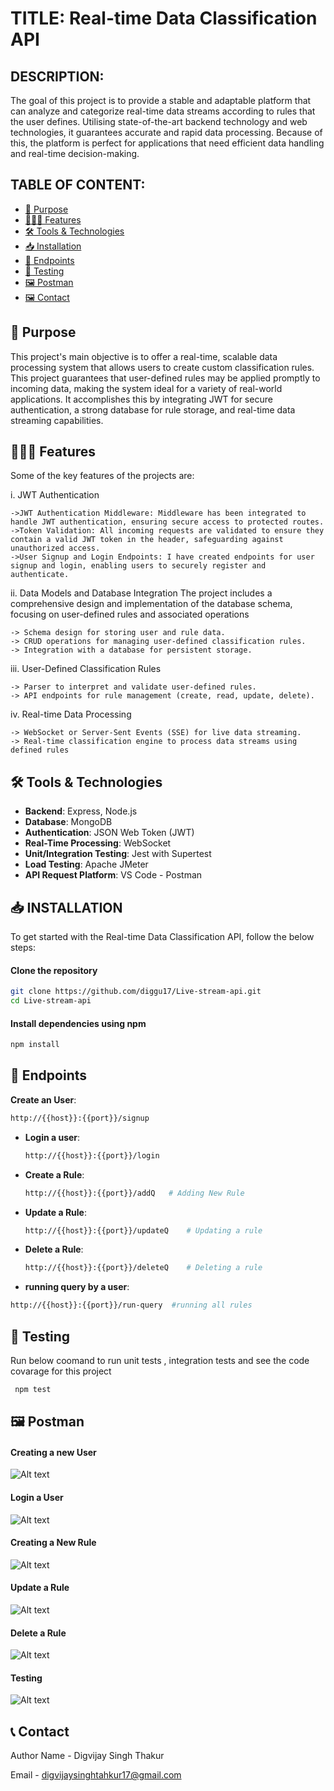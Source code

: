 # TITLE: Real-time Data Classification API

## DESCRIPTION: 
The goal of this project is to provide a stable and adaptable platform that can analyze and categorize real-time data streams according to rules that the user defines. Utilising state-of-the-art backend technology and web technologies, it guarantees accurate and rapid data processing. Because of this, the platform is perfect for applications that need efficient data handling and real-time decision-making.

## TABLE OF CONTENT:
- [🎯 Purpose](#-purpose)
- [👩🏻‍💻 Features](#-features)
- [🛠️ Tools & Technologies](#-tools)
- [📥 Installation](#-installation)
- [📧 Endpoints](#-endpoints)
- [🧪 Testing](#-testing)
- [🖼️ Postman](#-images)
- [🖼️ Contact](#-contact)

## 🎯 Purpose
This project's main objective is to offer a real-time, scalable data processing system that allows users to create custom classification rules. This project guarantees that user-defined rules may be applied promptly to incoming data, making the system ideal for a variety of real-world applications. It accomplishes this by integrating JWT for secure authentication, a strong database for rule storage, and real-time data streaming capabilities.


## 👩🏻‍💻 Features
Some of the key features of the projects are:

i. JWT Authentication

    ->JWT Authentication Middleware: Middleware has been integrated to handle JWT authentication, ensuring secure access to protected routes.
    ->Token Validation: All incoming requests are validated to ensure they contain a valid JWT token in the header, safeguarding against unauthorized access.
    ->User Signup and Login Endpoints: I have created endpoints for user signup and login, enabling users to securely register and authenticate.

ii. Data Models and Database Integration
    The project includes a comprehensive design and implementation of the database schema, focusing on user-defined rules and associated operations

    -> Schema design for storing user and rule data.
    -> CRUD operations for managing user-defined classification rules.
    -> Integration with a database for persistent storage.

iii. User-Defined Classification Rules

    -> Parser to interpret and validate user-defined rules.
    -> API endpoints for rule management (create, read, update, delete).

iv. Real-time Data Processing    

    -> WebSocket or Server-Sent Events (SSE) for live data streaming.
    -> Real-time classification engine to process data streams using defined rules

## 🛠️ Tools & Technologies
- **Backend**: Express, Node.js
- **Database**: MongoDB
- **Authentication**: JSON Web Token (JWT)
- **Real-Time Processing**: WebSocket
- **Unit/Integration Testing**: Jest with Supertest
- **Load Testing**: Apache JMeter
- **API Request Platform**: VS Code - Postman

## 📥 INSTALLATION
To get started with the Real-time Data Classification API, follow the below steps:
#### Clone the repository
```bash
git clone https://github.com/diggu17/Live-stream-api.git
cd Live-stream-api
```
#### Install dependencies using npm
```bash
npm install
```


## 📧 Endpoints

**Create an User**:
  ```bash
  http://{{host}}:{{port}}/signup
  ```
- **Login a user**:
  ```bash
  http://{{host}}:{{port}}/login
  ```
- **Create a Rule**:
  ```bash
  http://{{host}}:{{port}}/addQ   # Adding New Rule
  ````
- **Update a Rule**:
  ```bash
  http://{{host}}:{{port}}/updateQ    # Updating a rule 
  ```
- **Delete a Rule**:
  ```bash
  http://{{host}}:{{port}}/deleteQ    # Deleting a rule
  ```
 - **running query by a user**:
  ```bash
  http://{{host}}:{{port}}/run-query  #running all rules 
  ```

## 🧪 Testing
Run below coomand to run unit tests , integration tests and see the code covarage for this project
 ```bash
  npm test
 ```

## 🖼️ Postman 
#### Creating a new User
![Alt text](images/signup.png)
#### Login a User
![Alt text](images/login.png)
#### Creating a New Rule
![Alt text](images/Addingrule.png)
#### Update a Rule
![Alt text](images/Updatingrule.png)
#### Delete a Rule
![Alt text](images/deletingquery.png)
#### Testing
![Alt text](images/Testing.png)


## 📞 Contact

Author Name - Digvijay Singh Thakur

Email - digvijaysinghtahkur17@gmail.com

 
